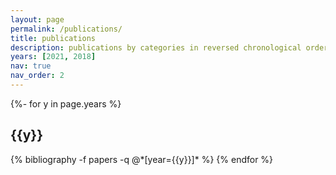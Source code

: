 ```yaml
---
layout: page
permalink: /publications/
title: publications
description: publications by categories in reversed chronological order. generated by jekyll-scholar.
years: [2021, 2018]
nav: true
nav_order: 2
---
```

<!-- _pages/publications.md -->
<div class="publications">

{%- for y in page.years %}
  <h2 class="year">{{y}}</h2>
  {% bibliography -f papers -q @*[year={{y}}]* %}
{% endfor %}

</div>

